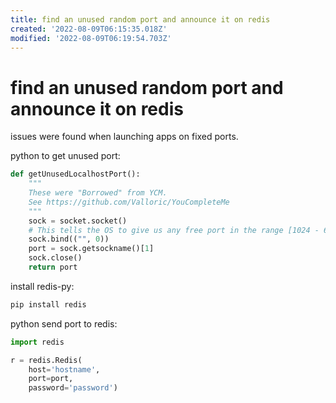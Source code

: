 ```yaml
---
title: find an unused random port and announce it on redis
created: '2022-08-09T06:15:35.018Z'
modified: '2022-08-09T06:19:54.703Z'
---
```


# find an unused random port and announce it on redis

issues were found when launching apps on fixed ports.

python to get unused port:
```python
def getUnusedLocalhostPort():
    """
    These were "Borrowed" from YCM.
    See https://github.com/Valloric/YouCompleteMe
    """
    sock = socket.socket()
    # This tells the OS to give us any free port in the range [1024 - 65535]
    sock.bind(("", 0))
    port = sock.getsockname()[1]
    sock.close()
    return port
```

install redis-py:
```bash
pip install redis
```

python send port to redis:
```python
import redis

r = redis.Redis(
    host='hostname',
    port=port, 
    password='password')

```
